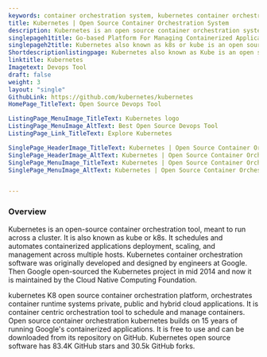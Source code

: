 ```yaml
---
keywords: container orchestration system, kubernetes container orchestration, container orchestration tool, container orchestration platform, orchestration tool to schedule and manage containers, container orchestration kubernetes, k8s orchestration, containerization and orchestration, best container orchestration tools
title: Kubernetes | Open Source Container Orchestration System
description: Kubernetes is an open source container orchestration system for Docker containers to coordinate clusters of nodes at scale in production in an efficient manner.
singlepageh1title: Go-based Platform For Managing Containerized Applications
singlepageh2title: Kubernetes also known as k8s or kube is an open source container orchestration tool that automates container deployment, scaling and management.
Shortdescriptionlistingpage: Kubernetes also known as Kube is an open source container orchestration system used to automate deployment, scaling, and management of containerized application
linktitle: Kubernetes
Imagetext: Devops Tool
draft: false
weight: 3
layout: "single"
GithubLink: https://github.com/kubernetes/kubernetes
HomePage_TitleText: Open Source Devops Tool

ListingPage_MenuImage_TitleText: Kubernetes logo
ListingPage_MenuImage_AltText: Best Open Source Devops Tool
ListingPage_Link_TitleText: Explore Kubernetes

SinglePage_HeaderImage_TitleText: Kubernetes | Open Source Container Orchestration System
SinglePage_HeaderImage_AltText: Kubernetes | Open Source Container Orchestration System
SinglePage_MenuImage_TitleText: Kubernetes | Open Source Container Orchestration System
SinglePage_MenuImage_AltText: Kubernetes | Open Source Container Orchestration System


---
```


### **Overview**

Kubernetes is an open-source container orchestration tool, meant to run across a cluster. It is also known as kube or k8s. It schedules and automates containerized applications deployment, scaling, and management  across multiple hosts. Kubernetes container orchestration software was originally developed and designed by engineers at Google. Then Google open-sourced the Kubernetes project in mid 2014 and now it is maintained by the Cloud Native Computing Foundation.

kubernetes K8 open source container orchestration platform, orchestrates container runtime systems private, public and hybrid cloud applications. It is container centric orchestration tool to schedule and manage containers. Open source container orchestration kubernetes builds on 15 years of running Google's containerized applications. It is free to use and can be downloaded from its repository on GitHub. Kubernetes open source software has 83.4K GitHub stars and 30.5k GitHub forks.